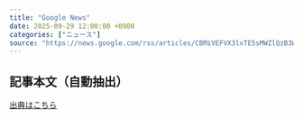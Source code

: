 ```yaml
---
title: "Google News"
date: 2025-09-29 12:00:00 +0900
categories: ["ニュース"]
source: "https://news.google.com/rss/articles/CBMiVEFVX3lxTE5sMWZlQzB3WHFUX0V3cnF6bWxDa1BZQXRlRkF2M3hFdzhvOS0tbUViODlYWU9pN0ZiQ1VvUkF5bWV3NHRDb2hnUldqV2lTejhBUjU5cg?oc=5"
---
```


## 記事本文（自動抽出）
<body class="y0K44d EA71Tc" id="readabilityBody"></body>

[出典はこちら](https://news.google.com/rss/articles/CBMiVEFVX3lxTE5sMWZlQzB3WHFUX0V3cnF6bWxDa1BZQXRlRkF2M3hFdzhvOS0tbUViODlYWU9pN0ZiQ1VvUkF5bWV3NHRDb2hnUldqV2lTejhBUjU5cg?oc=5)
